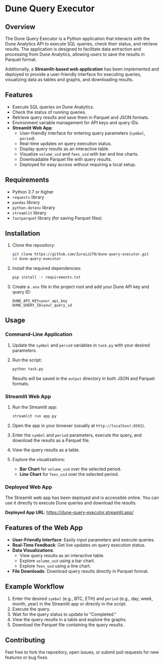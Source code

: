 
# Dune Query Executor

## Overview

The Dune Query Executor is a Python application that interacts with the Dune Analytics API to execute SQL queries, check their status, and retrieve results. The application is designed to facilitate data extraction and processing from Dune Analytics, allowing users to save the results in Parquet format.

Additionally, a **Streamlit-based web application** has been implemented and deployed to provide a user-friendly interface for executing queries, visualizing data as tables and graphs, and downloading results.

## Features

- Execute SQL queries on Dune Analytics.
- Check the status of running queries.
- Retrieve query results and save them in Parquet and JSON formats.
- Environment variable management for API keys and query IDs.
- **Streamlit Web App**:
  - User-friendly interface for entering query parameters (`symbol`, `period`).
  - Real-time updates on query execution status.
  - Display query results as an interactive table.
  - Visualize `volume_usd` and `fees_usd` with bar and line charts.
  - Downloadable Parquet file with query results.
  - Deployed for easy access without requiring a local setup.

## Requirements

- Python 3.7 or higher
- `requests` library
- `pandas` library
- `python-dotenv` library
- `streamlit` library
- `fastparquet` library (for saving Parquet files)

## Installation

1. Clone the repository:

   ```bash
   git clone https://github.com/Zuraiz270/dune-query-executor.git
   cd dune-query-executor
   ```

2. Install the required dependencies:

   ```bash
   pip install -r requirements.txt
   ```

3. Create a `.env` file in the project root and add your Dune API key and query ID:

   ```env
   DUNE_API_KEY=your_api_key
   DUNE_QUERY_ID=your_query_id
   ```

## Usage

### Command-Line Application

1. Update the `symbol` and `period` variables in `task.py` with your desired parameters.
2. Run the script:

   ```bash
   python task.py
   ```

   Results will be saved in the `output` directory in both JSON and Parquet formats.

### Streamlit Web App

1. Run the Streamlit app:

   ```bash
   streamlit run app.py
   ```

2. Open the app in your browser (usually at `http://localhost:8501`).
3. Enter the `symbol` and `period` parameters, execute the query, and download the results as a Parquet file.
4. View the query results as a table.
5. Explore the visualizations:
   - **Bar Chart** for `volume_usd` over the selected period.
   - **Line Chart** for `fees_usd` over the selected period.

### Deployed Web App

The Streamlit web app has been deployed and is accessible online. You can use it directly to execute Dune queries and download the results.

**Deployed App URL**: https://dune-query-executor.streamlit.app/

## Features of the Web App

- **User-Friendly Interface**: Easily input parameters and execute queries.
- **Real-Time Feedback**: Get live updates on query execution status.
- **Data Visualizations**:
  - View query results as an interactive table.
  - Explore `volume_usd` using a bar chart.
  - Explore `fees_usd` using a line chart.
- **File Downloads**: Download query results directly in Parquet format.

## Example Workflow

1. Enter the desired `symbol` (e.g., BTC, ETH) and `period` (e.g., day, week, month, year) in the Streamlit app or directly in the script.
2. Execute the query.
3. Wait for the query status to update to "Completed."
4. View the query results in a table and explore the graphs.
5. Download the Parquet file containing the query results.

## Contributing

Feel free to fork the repository, open issues, or submit pull requests for new features or bug fixes.
